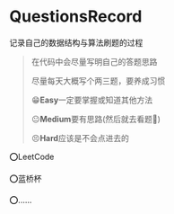 # QuestionsRecord

记录自己的数据结构与算法刷题的过程
> 在代码中会尽量写明自己的答题思路
> 
> 尽量每天大概写个两三题，要养成习惯
> 
> 😁**Easy**一定要掌握或知道其他方法
> 
> 😐**Medium**要有思路(然后就去看题🤔)
> 
> 😣**Hard**应该是不会点进去的

⭕LeetCode

⭕蓝桥杯

⭕......
